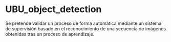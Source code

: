 # UBU_object_detection
Se pretende validar un proceso de forma automática mediante un sistema de supervisión basado en el reconocimiento de una secuencia de imágenes obtenidas tras un proceso de aprendizaje.
